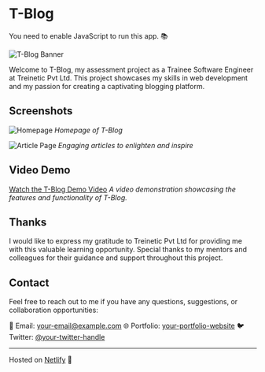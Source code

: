# T-Blog
You need to enable JavaScript to run this app. 📚

![T-Blog Banner](screenshots/banner.png)

Welcome to T-Blog, my assessment project as a Trainee Software Engineer at Treinetic Pvt Ltd. This project showcases my skills in web development and my passion for creating a captivating blogging platform.

## Screenshots

![Homepage](screenshots/homepage.png)
*Homepage of T-Blog*

![Article Page](screenshots/article.png)
*Engaging articles to enlighten and inspire*

## Video Demo
[Watch the T-Blog Demo Video](https://youtube.com/your-video-url)
*A video demonstration showcasing the features and functionality of T-Blog.*

## Thanks
I would like to express my gratitude to Treinetic Pvt Ltd for providing me with this valuable learning opportunity. Special thanks to my mentors and colleagues for their guidance and support throughout this project.

## Contact
Feel free to reach out to me if you have any questions, suggestions, or collaboration opportunities:

📧 Email: your-email@example.com
🌐 Portfolio: [your-portfolio-website](https://your-portfolio-website.com)
🐦 Twitter: [@your-twitter-handle](https://twitter.com/your-twitter-handle)

---

Hosted on [Netlify](https://tblog-treinetic.netlify.app/) 🚀
